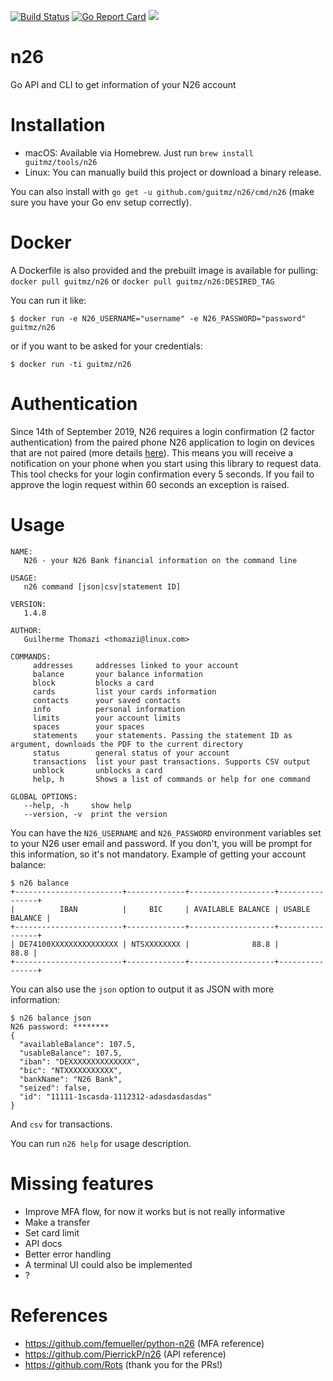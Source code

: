 [![Build Status](https://travis-ci.org/guitmz/n26.svg?branch=master)](https://travis-ci.org/guitmz/n26) [![Go Report Card](https://goreportcard.com/badge/github.com/guitmz/n26)](https://goreportcard.com/report/github.com/guitmz/n26) [![](https://images.microbadger.com/badges/image/guitmz/n26.svg)](https://microbadger.com/images/guitmz/n26 "Get your own image badge on microbadger.com")

# n26
Go API and CLI to get information of your N26 account

# Installation
- macOS: Available via Homebrew. Just run `brew install guitmz/tools/n26`
- Linux: You can manually build this project or download a binary release.

You can also install with `go get -u github.com/guitmz/n26/cmd/n26` (make sure you have your Go env setup correctly). 

# Docker
A Dockerfile is also provided and the prebuilt image is available for pulling: `docker pull guitmz/n26` or `docker pull guitmz/n26:DESIRED_TAG`

You can run it like:

`$ docker run -e N26_USERNAME="username" -e N26_PASSWORD="password" guitmz/n26`

or if you want to be asked for your credentials:

`$ docker run -ti guitmz/n26`

# Authentication
Since 14th of September 2019, N26 requires a login confirmation (2 factor authentication) from the paired phone N26 application to login on devices that are not paired (more details [here](https://n26.com/en-eu/blog/what-is-psd2)). This means you will receive a notification on your phone when you start using this library to request data. This tool checks for your login confirmation every 5 seconds. If you fail to approve the login request within 60 seconds an exception is raised.

# Usage
```
NAME:
   N26 - your N26 Bank financial information on the command line

USAGE:
   n26 command [json|csv|statement ID]

VERSION:
   1.4.8

AUTHOR:
   Guilherme Thomazi <thomazi@linux.com>

COMMANDS:
     addresses     addresses linked to your account
     balance       your balance information
     block         blocks a card
     cards         list your cards information
     contacts      your saved contacts
     info          personal information
     limits        your account limits
     spaces        your spaces
     statements    your statements. Passing the statement ID as argument, downloads the PDF to the current directory
     status        general status of your account
     transactions  list your past transactions. Supports CSV output
     unblock       unblocks a card
     help, h       Shows a list of commands or help for one command

GLOBAL OPTIONS:
   --help, -h     show help
   --version, -v  print the version
```

You can have the `N26_USERNAME` and `N26_PASSWORD` environment variables set to your N26 user email and password. If you don't, you will be prompt for this information, so it's not mandatory.
Example of getting your account balance:
```
$ n26 balance
+------------------------+-------------+-------------------+----------------+
|          IBAN          |     BIC     | AVAILABLE BALANCE | USABLE BALANCE |
+------------------------+-------------+-------------------+----------------+
| DE74100XXXXXXXXXXXXXXX | NTSXXXXXXXX |              88.8 |           88.8 |
+------------------------+-------------+-------------------+----------------+
```

You can also use the `json` option to output it as JSON with more information:
```
$ n26 balance json
N26 password: ********
{
  "availableBalance": 107.5,
  "usableBalance": 107.5,
  "iban": "DEXXXXXXXXXXXXXX",
  "bic": "NTXXXXXXXXXXX",
  "bankName": "N26 Bank",
  "seized": false,
  "id": "11111-1scasda-1112312-adasdasdasdas"
}
```

And `csv` for transactions.

You can run `n26 help` for usage description.

# Missing features
- Improve MFA flow, for now it works but is not really informative
- Make a transfer
- Set card limit
- API docs
- Better error handling
- A terminal UI could also be implemented
- ?

# References
- https://github.com/femueller/python-n26 (MFA reference)
- https://github.com/PierrickP/n26 (API reference)
- https://github.com/Rots (thank you for the PRs!)
